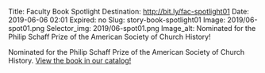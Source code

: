 Title: Faculty Book Spotlight
Destination: http://bit.ly/fac-spotlight01
Date: 2019-06-06 02:01
Expired: no
Slug: story-book-spotlight01
Image: 2019/06-spot01.png
Selector_img: 2019/06-spot01.png
Image_alt: Nominated for the Philip Schaff Prize of the American Society of Church History!

Nominated for the Philip Schaff Prize of the American Society of Church History. <a href="http://bit.ly/fac-spotlight01">View the book in our catalog!</a>